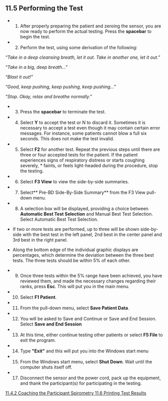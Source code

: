 ## 11.5 Performing the Test

* 1. After properly preparing the patient and zeroing the sensor, you are now ready to perform the actual testing.  Press the **spacebar** to begin the test.
* 2. Perform the test, using some derivation of the following:

 _“Take in a deep cleansing breath, let it out. Take in another one, let it out.”_

 _“Take in a big, deep breath..."_

 _“Blast it out!”_

 _“Good, keep pushing, keep pushing, keep pushing...”_

 _“Stop. Okay, relax and breathe normally.”_

* 3. Press the **spacebar** to terminate the test.
* 4. Select **Y** to accept the test or N to discard it.  Sometimes it is necessary to accept a test even though it may contain certain error messages.  For instance, some patients cannot blow a full six seconds.  This does not make the test invalid.
* 5. Select **F2** for another test.  Repeat the previous steps until there are three or four accepted tests for the patient. If the patient experiences signs of respiratory distress or starts coughing severely, * faints, or feels light-headed during the procedure, stop the testing.
* 6. Select **F3 View** to view the side-by-side summaries.
* 7. Select** Pre-BD Side-By-Side Summary** from the F3 View pull-down menu.
* 8. A selection box will be displayed, providing a choice between **Automatic Best Test Selection** and Manual Best Test Selection. Select Automatic Best Test Selection.

 * If two or more tests are performed, up to three will be shown side-by-side with the best test in the left panel, 2nd best in the center panel and 3rd best in the right panel.
 * Along the bottom edge of the individual graphic displays are percentages, which determine the deviation between the three best tests.  The three tests should be within 5% of each other.

* 9. Once three tests within the 5% range have been achieved, you have reviewed them, and made the necessary changes regarding their ranks, press **Esc**. This will put you in the main menu.
* 10. Select **F1 Patient**.
* 11. From the pull-down menu, select **Save Patient Data**.
* 12. You will be asked to Save and Continue or Save and End Session.  Select **Save and End Session**
* 13. At this time, either continue testing other patients or select **F5 File** to exit the program.
* 14. Type **"Exit"** and this will put you into the Windows start menu
* 15. From the Windows start menu, select **Shut Down**. Wait until the computer shuts itself off.
* 17. Disconnect the sensor and the power cord, pack up the equipment, and thank the participant(s) for participating in the testing.


<div class="center">
<div class="btn-group">
  <a href=":pages_path:/manuals/spirometry/11-04-02-coaching-ppt.md" class="btn btn-default">
    <span class="glyphicon glyphicon-chevron-left"></span>
    11.4.2 Coaching the Participant
  </a>

  <a href=":pages_path:/manuals/spirometry" class="btn btn-default">
    <span class="glyphicon glyphicon-chevron-up"></span>
    Spirometry
  </a>

  <a href=":pages_path:/manuals/spirometry/11-06-printing-test-results.md" class="btn btn-success">
    11.6 Printing Test Results
    <span class="glyphicon glyphicon-chevron-right"></span>
  </a>
</div>
</div>

